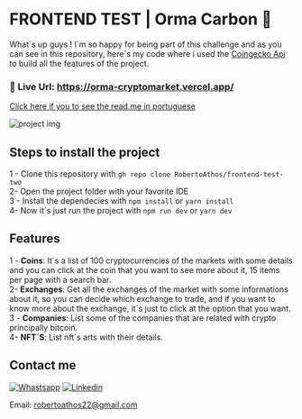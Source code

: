 # FRONTEND TEST | Orma Carbon 🍃

What´s up guys ! I´m so happy for being part of this challenge and as you can see in this repository, here´s my code where i used the
<a href='https://www.coingecko.com/en/api'>Coingecko Api</a> to build all the features of the project. 

### 🔗 Live Url: https://orma-cryptomarket.vercel.app/

<a href='https://github.com/RobertoAthos/frontend-test-two/blob/FrontEnd-Challenge/READMEPTBR.md'>Click here if you to see the read.me in portuguese</a>

<img src='https://user-images.githubusercontent.com/94712001/212497840-cc9f83b7-dd50-4d71-a8df-0c150b1c92a5.png' alt='project img'/>

## Steps to install the project

1 - Clone this repository with  ```gh repo clone RobertoAthos/frontend-test-two``` <br/>
2-  Open the project folder with your favorite IDE <br/>
3 - Install the dependecies with ```npm install``` or ```yarn install``` <br/>
4-  Now it´s just run the project with ```npm run dev``` or ```yarn dev```

## Features
1 - **Coins**: It´s a list of 100 cryptocurrencies of the markets with some details and you can click at the coin that you want to see more about it, 15 items per page with a search bar. <br/>
2-  **Exchanges**: Get all the exchanges of the market with some informations about it, so you can decide which exchange to trade, and if you want to know more about the exchange, it´s just to click at the option that you want.<br/>
3 - **Companies**: List some of the companies that are related with crypto principally bitcoin.<br/>
4-  **NFT´S**: List nft´s arts with their details.


## Contact me
[![Whastsapp](https://img.shields.io/badge/WhatsApp-25D366?style=for-the-badge&logo=whatsapp&logoColor=white)](https://wa.me/5573999335493)
[![Linkedin](https://img.shields.io/badge/LinkedIn-0077B5?style=for-the-badge&logo=linkedin&logoColor=white)](https://www.linkedin.com/in/roberto-athos-6a0a1517a/)

Email: robertoathos22@gmail.com
